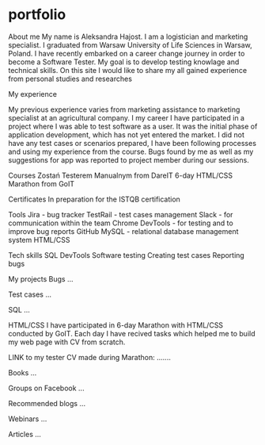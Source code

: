 # portfolio

About me
My name is Aleksandra Hajost. I am a logistician and marketing specialist. I graduated from Warsaw University of Life Sciences in Warsaw, Poland. I have recently embarked on a career change journey in order to become a Software Tester. My goal is to develop testing knowlage and technical skills. On this site I would like to share my all gained experience from personal studies and researches

My experience

My previous experience varies from marketing assistance to marketing specialist at an agricultural company.
I my career I have participated in a project where I was able to test software as a user. It was the initial phase of application development, which has not yet entered the market. I did not have any test cases or scenarios prepared, I have been following processes and using my experience from the course. Bugs found by me as well as my suggestions for app was reported to project member during our sessions.

Courses
Zostań Testerem Manualnym from DareIT
6-day HTML/CSS Marathon from GoIT

Certificates
In preparation for the ISTQB certification

Tools
Jira - bug tracker
TestRail - test cases management
Slack - for communication within the team
Chrome DevTools - for testing and to improve bug reports
GitHub
MySQL - relational database management system
HTML/CSS

Tech skills
SQL
DevTools
Software testing
Creating test cases
Reporting bugs

My projects
Bugs
...

Test cases
...

SQL
...

HTML/CSS
I have participated in 6-day Marathon with HTML/CSS conducted by GoIT. Each day I have recived tasks which helped me to build my web page with CV from scratch.

LINK to my tester CV made during Marathon: .......

Books
...

Groups on Facebook
...

Recommended blogs
...

Webinars
...

Articles
...
